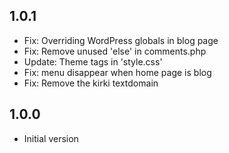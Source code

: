 ## 1.0.1

* Fix: Overriding WordPress globals in blog page
* Fix: Remove unused 'else' in comments.php
* Update: Theme tags in 'style.css'
* Fix: menu disappear when home page is blog
* Fix: Remove the kirki textdomain

## 1.0.0

* Initial version